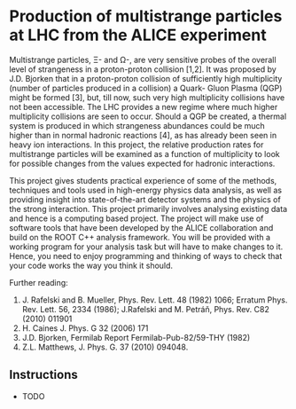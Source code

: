 # Production of multistrange particles at LHC from the ALICE experiment

Multistrange particles, Ξ- and Ω-, are very sensitive probes of the overall level of strangeness in a proton-proton collision [1,2]. It was proposed by J.D. Bjorken that in a proton-proton collision of sufficiently high multiplicity (number of particles produced in a collision) a Quark- Gluon Plasma (QGP) might be formed [3], but, till now, such very high multiplicity collisions have not been accessible. The LHC provides a new regime where much higher multiplicity collisions are seen to occur. Should a QGP be created, a thermal system is produced in which strangeness abundances could be much higher than in normal hadronic reactions [4], as has already been seen in heavy ion interactions. In this project, the relative production rates for multistrange particles will be examined as a function of multiplicity to look for possible changes from the values expected for hadronic interactions.

This project gives students practical experience of some of the methods, techniques and tools used in high-energy physics data analysis, as well as providing insight into state-of-the-art detector systems and the physics of the strong interaction. This project primarily involves analysing existing data and hence is a computing based project. The project will make use of software tools that have been developed by the ALICE collaboration and build on the ROOT C++ analysis framework. You will be provided with a working program for your analysis task but will have to make changes to it. Hence, you need to enjoy programming and thinking of ways to check that your code works the way you think it should.

Further reading:

1. J. Rafelski and B. Mueller, Phys. Rev. Lett. 48 (1982) 1066; Erratum Phys. Rev. Lett. 56, 2334 (1986); J.Rafelski and M. Petráň, Phys. Rev. C82 (2010) 011901
2. H. Caines J. Phys. G 32 (2006) 171
3. J.D. Bjorken, Fermilab Report Fermilab-Pub-82/59-THY (1982)
4. Z.L. Matthews, J. Phys. G. 37 (2010) 094048.


## Instructions
- TODO